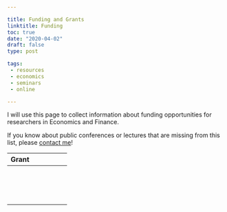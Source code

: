 ```yaml
---

title: Funding and Grants
linktitle: Funding
toc: true
date: "2020-04-02"
draft: false
type: post

tags:
 - resources
 - economics
 - seminars
 - online

---
```


I will use this page to collect information about funding opportunities for researchers in Economics and Finance.

If you know about public conferences or lectures that are missing from this list, please [contact me](mailto:matteo.courthoud@econ.uzh.ch)!



| Grant |      |      |      |      |      |
|:-----------|-------|:-----|:------------:|------------|------------|
|       |      |      |      |      |      |
|       |      |      |      |      |      |
|       |      |      |      |      |      |
|       |      |      |      |      |      |
|       |      |      |      |      |      |
|       |      |      |      |      |      |
|       |      |      |      |      |      |
|       |      |      |      |      |      |
|       |      |      |      |      |      |
|       |      |      |      |      |      |
|       |      |      |      |      |      |
|       |      |      |      |      |      |
|       |      |      |      |      |      |
|       |      |      |      |      |      |
|       |      |      |      |      |      |

